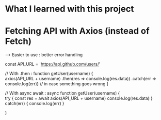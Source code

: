 # What I learned with this project

# Fetching API with Axios (instead of Fetch)

--> Easier to use : better error handling

const API_URL = 'https://api.github.com/users/'

// With .then :
function getUser(username) {  
    axios(API_URL + username)
        .then(res => console.log(res.data))
        .catch(err => console.log(err)) // in case something goes wrong
}

// With async await :
async function getUser(username) {  
    try {
        const res = await axios(API_URL + username)
        console.log(res.data)
    } catch(err) {
        console.log(err)
    }
     
}